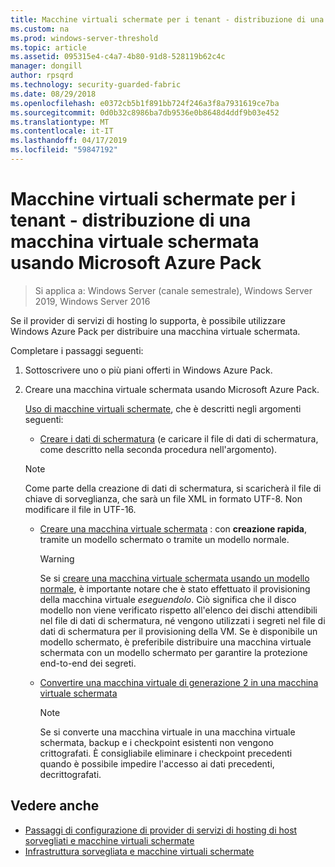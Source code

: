 ```yaml
---
title: Macchine virtuali schermate per i tenant - distribuzione di una macchina virtuale schermata usando Microsoft Azure Pack
ms.custom: na
ms.prod: windows-server-threshold
ms.topic: article
ms.assetid: 095315e4-c4a7-4b80-91d8-528119b62c4c
manager: dongill
author: rpsqrd
ms.technology: security-guarded-fabric
ms.date: 08/29/2018
ms.openlocfilehash: e0372cb5b1f891bb724f246a3f8a7931619ce7ba
ms.sourcegitcommit: 0d0b32c8986ba7db9536e0b8648d4ddf9b03e452
ms.translationtype: MT
ms.contentlocale: it-IT
ms.lasthandoff: 04/17/2019
ms.locfileid: "59847192"
---
```

# <a name="shielded-vms--for-tenants---deploying-a-shielded-vm-by-using-windows-azure-pack"></a>Macchine virtuali schermate per i tenant - distribuzione di una macchina virtuale schermata usando Microsoft Azure Pack

>Si applica a: Windows Server (canale semestrale), Windows Server 2019, Windows Server 2016

Se il provider di servizi di hosting lo supporta, è possibile utilizzare Windows Azure Pack per distribuire una macchina virtuale schermata.

Completare i passaggi seguenti:

<!-- When we have a link to the topic about how tenants subscribe, add that link as an indented item just under step 1 below. -->

1. Sottoscrivere uno o più piani offerti in Windows Azure Pack.

2. Creare una macchina virtuale schermata usando Microsoft Azure Pack.

    [Uso di macchine virtuali schermate](https://technet.microsoft.com/library/mt720674.aspx), che è descritti negli argomenti seguenti:

    - [Creare i dati di schermatura](https://technet.microsoft.com/library/mt720672.aspx) (e caricare il file di dati di schermatura, come descritto nella seconda procedura nell'argomento).
    
    > [!NOTE]
    > Come parte della creazione di dati di schermatura, si scaricherà il file di chiave di sorveglianza, che sarà un file XML in formato UTF-8. Non modificare il file in UTF-16.
    
    - [Creare una macchina virtuale schermata](https://technet.microsoft.com/library/mt720673.aspx) : con **creazione rapida**, tramite un modello schermato o tramite un modello normale.
    
        > [!WARNING]
        > Se si [creare una macchina virtuale schermata usando un modello normale](https://technet.microsoft.com/library/mt720673.aspx#Anchor_2), è importante notare che è stato effettuato il provisioning della macchina virtuale *eseguendolo*. Ciò significa che il disco modello non viene verificato rispetto all'elenco dei dischi attendibili nel file di dati di schermatura, né vengono utilizzati i segreti nel file di dati di schermatura per il provisioning della VM. Se è disponibile un modello schermato, è preferibile distribuire una macchina virtuale schermata con un modello schermato per garantire la protezione end-to-end dei segreti.
    
    - [Convertire una macchina virtuale di generazione 2 in una macchina virtuale schermata](https://technet.microsoft.com/library/mt720670.aspx)
    
        > [!NOTE]
        > Se si converte una macchina virtuale in una macchina virtuale schermata, backup e i checkpoint esistenti non vengono crittografati. È consigliabile eliminare i checkpoint precedenti quando è possibile impedire l'accesso ai dati precedenti, decrittografati.

## <a name="see-also"></a>Vedere anche

- [Passaggi di configurazione di provider di servizi di hosting di host sorvegliati e macchine virtuali schermate](guarded-fabric-configuration-scenarios-for-shielded-vms-overview.md)
- [Infrastruttura sorvegliata e macchine virtuali schermate](guarded-fabric-and-shielded-vms-top-node.md)
